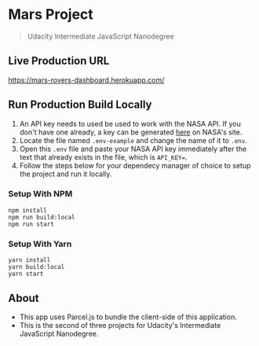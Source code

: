# Mars Project

> Udacity Intermediate JavaScript Nanodegree

## Live Production URL

<https://mars-rovers-dashboard.herokuapp.com/>

## Run Production Build Locally

1. An API key needs to used be used to work with the NASA API. If you don't have
   one already, a key can be generated [here](https://api.nasa.gov/) on NASA's site.
2. Locate the file named `.env-example` and change the name of it to `.env`.
3. Open this `.env` file and paste your NASA API key immediately after the text
   that already exists in the file, which is `API_KEY=`.
4. Follow the steps below for your dependecy manager of choice to setup the
   project and run it locally.

### Setup With NPM

```shell
npm install
npm run build:local
npm run start
```

### Setup With Yarn

```shell
yarn install
yarn build:local
yarn start
```

## About

- This app uses Parcel.js to bundle the client-side of this application.
- This is the second of three projects for Udacity's Intermediate JavaScript
  Nanodegree.
